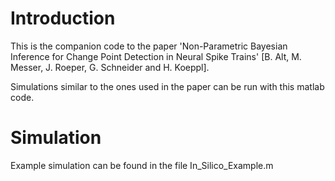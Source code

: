 # Introduction
This is the companion code to the paper 'Non-Parametric Bayesian Inference for Change Point Detection in Neural Spike Trains' [B. Alt, M. Messer, J. Roeper, G. Schneider and H. Koeppl].

Simulations similar to the ones used in the paper can be run with this matlab code.

# Simulation
Example simulation can be found in the file In_Silico_Example.m
